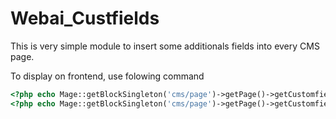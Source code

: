 
# Webai_Custfields 


This is very simple module to insert some additionals fields into every CMS page.


To display on frontend, use folowing command

```php
<?php echo Mage::getBlockSingleton('cms/page')->getPage()->getCustomfieldTitle(); ?>
<?php echo Mage::getBlockSingleton('cms/page')->getPage()->getCustomfieldContent(); ?>
```
